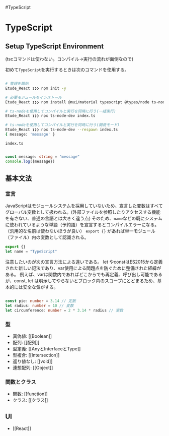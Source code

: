 #TypeScript 

# TypeScript

## Setup TypeScript Environment

(tscコマンドは使わない。コンパイル→実行の流れが面倒なので)

初めて`TypeScript`を実行するときは次のコマンドを使用する。

```bash

# 管理を開始
Etude_React ❯❯❯ npm init -y

# 必要モジュールをインストール
Etude_React ❯❯❯ npm install @mui/material typescript @types/node ts-node ts-node-dev axios

# ts-nodeを使用してコンパイルと実行を同時に行う(一括実行)
Etude_React ❯❯❯ npx ts-node-dev index.ts

# ts-nodeを使用してコンパイルと実行を同時に行う(開発モード)
Etude_React ❯❯❯ npx ts-node-dev --respawn index.ts
{ message: 'message' }

```

`index.ts`
```ts

const message: string = "message"  
console.log({message})

```
## 基本文法

### 宣言

JavaScriptはモジュールシステムを採用していないため、宣言した変数はすべてグローバル変数として扱われる。(外部ファイルを参照したりアクセスする機能を有さない、普通の言語とは大きく違う点)
そのため、`name`などの既にシステムに使われているような単語（予約語）を宣言するとコンパイルエラーになる。（汎用的な名前は使わないほうが良い）
`export {}` があれば単一モジュール（ファイル）内の変数として認識される。

```typescript
export {}
let name = "TypeScript"
```


注意したいのが次の宣言方法による違いである。
let やconstはES2015から定義された新しい記法であり、var使用による問題点を防ぐために整備された経緯がある。
例えば、varは関数内であればどこからでも再定義、呼び出し可能であるが、const, let は明示してやらないとブロック内のスコープにとどまるため、基本的には安全な気がする。


```typescript

const pie: number = 3.14 // 定数
let radius: number = 10 // 変数
let circumference: number = 2 * 3.14 * radius // 変数


```


### 型

- 真偽値: [[Boolean]]
- 配列: [[配列]]
- 型定義: [[AnyとInterfaceとType]]
- 型複合: [[Intersection]]
- 返り値なし: [[void]]
- 連想配列: [[Object]]

### 関数とクラス

- 関数: [[function]]
- クラス: [[クラス]]

## UI

- [[React]]
